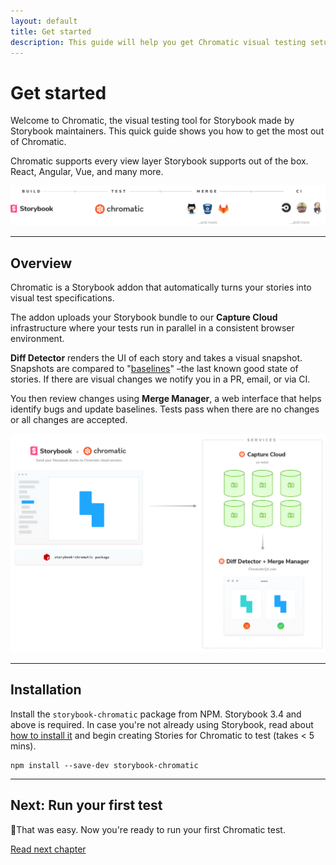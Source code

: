 ```yaml
---
layout: default
title: Get started
description: This guide will help you get Chromatic visual testing setup in your Storybook.
---
```


# Get started

Welcome to Chromatic, the visual testing tool for Storybook made by Storybook maintainers. This quick guide shows you how to get the most out of Chromatic.

Chromatic supports every view layer Storybook supports out of the box. React, Angular, Vue, and many more.

![Workflow](img/component-build-workflow.png)

---

## Overview

Chromatic is a Storybook addon that automatically turns your stories into visual test specifications.

The addon uploads your Storybook bundle to our **Capture Cloud** infrastructure where your tests run in parallel in a consistent browser environment.

**Diff Detector** renders the UI of each story and takes a visual snapshot. Snapshots are compared to "[baselines](branching-and-baselines)" –the last known good state of stories. If there are visual changes we notify you in a PR, email, or via CI.

You then review changes using **Merge Manager**, a web interface that helps identify bugs and update baselines. Tests pass when there are no changes or all changes are accepted.

![Chromatic Overview](img/chromatic-architecture.jpg)

---

## Installation

Install the `storybook-chromatic` package from NPM. Storybook 3.4 and above is required. In case you're not already using Storybook, read about [how to install it](storybook) and begin creating Stories for Chromatic to test (takes < 5 mins).

```
npm install --save-dev storybook-chromatic
```

---

## Next: Run your first test

🎉That was easy. Now you're ready to run your first Chromatic test.

<a class="btn primary round" href="/test">Read next chapter</a>
